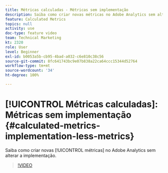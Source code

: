 ```yaml
---
title: Métricas calculadas - Métricas sem implementação
description: Saiba como criar novas métricas no Adobe Analytics sem alterar a implementação.
feature: Calculated Metrics
topics: null
activity: use
doc-type: feature video
team: Technical Marketing
kt: 2320
role: User
level: Beginner
exl-id: b0053a5b-cb95-4bad-a032-c6e810c38c56
source-git-commit: 8fc641743bc9e07b838a22ca64ccc15344d52764
workflow-type: tm+mt
source-wordcount: '34'
ht-degree: 100%

---
```


# [!UICONTROL Métricas calculadas]: Métricas sem implementação {#calculated-metrics-implementation-less-metrics}

Saiba como criar novas [!UICONTROL métricas] no Adobe Analytics sem alterar a implementação.

>[!VIDEO](https://video.tv.adobe.com/v/25407/?quality=12&learn=on)
